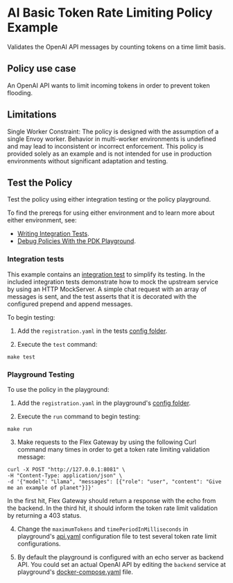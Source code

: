 # AI Basic Token Rate Limiting Policy Example
Validates the OpenAI API messages by counting tokens on a time limit basis.

## Policy use case
An OpenAI API wants to limit incoming tokens in order to prevent token flooding.

## Limitations
Single Worker Constraint: The policy is designed with the assumption of a single Envoy worker. Behavior in multi-worker environments is undefined and may lead to inconsistent or incorrect enforcement. This policy is provided solely as an example and is not intended for use in production environments without significant adaptation and testing.

## Test the Policy

Test the policy using either integration testing or the policy playground.

To find the prereqs for using either environment and to learn more about either environment, see:

* [Writing Integration Tests](https://docs.mulesoft.com/pdk/latest/policies-pdk-integration-tests).
* [Debug Policies With the PDK Playground](https://docs.mulesoft.com/pdk/latest/policies-pdk-debug-local).

### Integration tests

This example contains an [integration test](./tests/requests.rs) to simplify its testing. In the included integration tests demonstrate how to mock the upstream service by using an HTTP MockServer. A simple chat request with an array of messages is sent, and the test asserts that it is decorated with the configured prepend and append messages.

To begin testing:

1. Add the `registration.yaml` in the tests [config folder](./tests/config).

2. Execute the `test` command:

``` shell
make test
```

### Playground Testing

To use the policy in the playground:

1. Add the `registration.yaml` in the playground's [config folder](./playground/config).

2. Execute the `run` command to begin testing:

``` shell
make run
```

3. Make requests to the Flex Gateway by using the following Curl command many times in order to get a token rate limiting validation message:

```shell
curl -X POST "http://127.0.0.1:8081" \
-H "Content-Type: application/json" \
-d '{"model": "Llama", "messages": [{"role": "user", "content": "Give me an example of planet"}]}'
```

In the first hit, Flex Gateway should return a response with the echo from the backend. 
In the third hit, it should inform the token rate limit validation by returning a 403 status.

4. Change the `maximumTokens` and `timePeriodInMilliseconds` in playground's [api.yaml](./playground/config/api.yaml) configuration file to test several token rate limit configurations.

5. By default the playground is configured with an echo server as backend API. You could set an actual OpenAI API by editing the `backend` service at playground's [docker-compose.yaml](./playground/docker-compose.yaml) file.